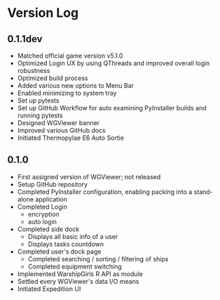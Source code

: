 # Version Log

## 0.1.1dev

- Matched official game version v5.1.0
- Optimized Login UX by using QThreads and improved overall login robustness
- Optimized build process
- Added various new options to Menu Bar
- Enabled minimizing to system tray
- Set up pytests
- Set up GitHub Workflow for auto examining PyInstaller builds and running pytests
- Designed WGViewer banner
- Improved various GitHub docs
- Initiated Thermopylae E6 Auto Sortie

## 0.1.0

- First assigned version of WGViewer; not released
- Setup GitHub repository
- Completed PyInstaller configuration, enabling packing into a stand-alone application
- Completed Login
    - encryption
    - auto login
- Completed side dock
	- Displays all basic info of a user
	- Displays tasks countdown
- Completed user's dock page
	- Completed searching / sorting / filtering of ships
	- Completed equipment switching
- Implemented WarshipGirls R API as module
- Settled every WGViewer's data I/O means
- Initiated Expedition UI